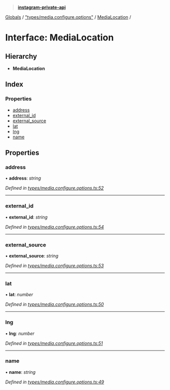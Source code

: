 > **[instagram-private-api](../README.md)**

[Globals](../README.md) / ["types/media.configure.options"](../modules/_types_media_configure_options_.md) / [MediaLocation](_types_media_configure_options_.medialocation.md) /

# Interface: MediaLocation

## Hierarchy

* **MediaLocation**

## Index

### Properties

* [address](_types_media_configure_options_.medialocation.md#address)
* [external_id](_types_media_configure_options_.medialocation.md#external_id)
* [external_source](_types_media_configure_options_.medialocation.md#external_source)
* [lat](_types_media_configure_options_.medialocation.md#lat)
* [lng](_types_media_configure_options_.medialocation.md#lng)
* [name](_types_media_configure_options_.medialocation.md#name)

## Properties

###  address

• **address**: *string*

*Defined in [types/media.configure.options.ts:52](https://github.com/dilame/instagram-private-api/blob/e9c516c/src/types/media.configure.options.ts#L52)*

___

###  external_id

• **external_id**: *string*

*Defined in [types/media.configure.options.ts:54](https://github.com/dilame/instagram-private-api/blob/e9c516c/src/types/media.configure.options.ts#L54)*

___

###  external_source

• **external_source**: *string*

*Defined in [types/media.configure.options.ts:53](https://github.com/dilame/instagram-private-api/blob/e9c516c/src/types/media.configure.options.ts#L53)*

___

###  lat

• **lat**: *number*

*Defined in [types/media.configure.options.ts:50](https://github.com/dilame/instagram-private-api/blob/e9c516c/src/types/media.configure.options.ts#L50)*

___

###  lng

• **lng**: *number*

*Defined in [types/media.configure.options.ts:51](https://github.com/dilame/instagram-private-api/blob/e9c516c/src/types/media.configure.options.ts#L51)*

___

###  name

• **name**: *string*

*Defined in [types/media.configure.options.ts:49](https://github.com/dilame/instagram-private-api/blob/e9c516c/src/types/media.configure.options.ts#L49)*